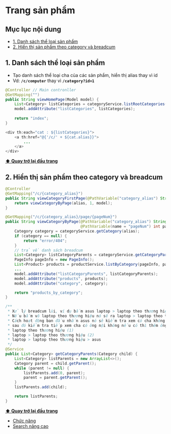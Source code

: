 # Trang sản phẩm

## Mục lục nội dung

- [1. Danh sách thể loại sản phẩm](#1-danh-sách-thể-loại-sản-phẩm)
- [2. Hiển thị sản phẩm theo category và breadcum](#2-hiển-thị-sản-phẩm-theo-category-và-breadcum)

## 1. Danh sách thể loại sản phẩm

- Tạo danh sách thể loại cha của các sản phẩm, hiển thị alias thay vì id
- Vd: **`/c/computer`** thay vì **`/category?id=1`**

```java
@Controller // Main contronller
@GetMapping("")
public String viewHomePage(Model model) {
    List<Category> listCategories = categoryService.listRootCategories();
    model.addAttribute("listCategories", listCategories);
    
    return "index";
}

<div th:each="cat : ${listCategories}">
    <a th:href="@{'/c/' + ${cat.alias}}">
        ...
    </a>
</div>
```

**[⬆ Quay trở lại đầu trang](#mục-lục-nội-dung)**

## 2. Hiển thị sản phẩm theo category và breadcum

```java
@Controller
@GetMapping("/c/{category_alias}")
public String viewCategoryFirstPage(@PathVariable("category_alias") String alias, Model model) {
    return viewCategoryByPage(alias, 1, model);
}

@GetMapping("/c/{category_alias}/page/{pageNum}")
public String viewCategoryByPage(@PathVariable("category_alias") String alias, 
                                 @PathVariable(name = "pageNum") int pageNum, Model model) {
    Category category = categoryService.getCategory(alias);
    if (category == null) {
        return "error/404";
    }
    // trả về danh sách breadcum
    List<Category> listCategoryParents = categoryService.getCategoryParents(category);
    PageInfo pageInfo = new PageInfo();
    List<Product> products = productService.listByCategory(pageInfo, pageNum, category.getId());
    ...
    model.addAttribute("listCategoryParents", listCategoryParents);
    model.addAttribute("products", products);
    model.addAttribute("category", category);

    return "products_by_category";
}

/**
 * Xử lý breadcum lùi, ví dụ bấm asus laptop > laptop theo thương hiệu > asus
 * Nếu bấm vô laptop theo thương hiệu nó sẽ ra laptop > laptop theo thương hiệu
 * Cách hoạt động ban đầu nhấn asus nó sẽ kiểm tra xem có cha không nếu có thêm vào vị trí đầu
 * sau đó kiểm tra tiếp xem cha có ông nội không nếu có thì thêm ông nội vô đầu
 * laptop theo thương hiệu (1)
 * laptop > laptop theo thương hiệu (2)
 * laptop > laptop theo thương hiệu > asus
 */ 
@Service
public List<Category> getCategoryParents(Category child) {
    List<Category> listParents = new ArrayList<>();
    Category parent = child.getParent();
    while (parent != null) {
        listParents.add(0, parent);
        parent = parent.getParent();
    }
    listParents.add(child);

    return listParents;
}
```

**[⬆ Quay trở lại đầu trang](#mục-lục-nội-dung)**

- [Chức năng](Day011.md)
- [Search nâng cao](Day030.md)


